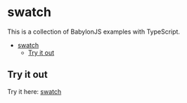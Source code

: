 # swatch

This is a collection of BabylonJS examples with TypeScript.

- [swatch](#swatch)
  - [Try it out](#try-it-out)

## Try it out

Try it here: [swatch](https://kjduling.github.io/swatch)
